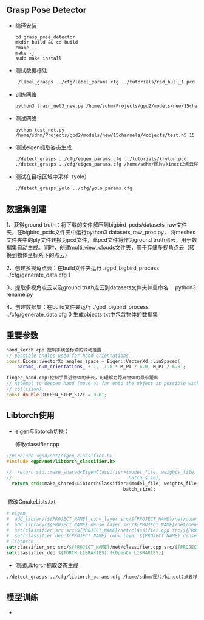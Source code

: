 ## Grasp Pose Detector

- 编译安装

  ```
  cd grasp_pose_detector
  mkdir build && cd build
  cmake ..
  make -j
  sudo make install
  ```

- 测试数据标注

  ```bash
  ./label_grasps ../cfg/label_params.cfg ../tutorials/red_bull_1.pcd ../tutorials/red_bull_gt.pcd
  ```

- 训练网络

  ```bash
  python3 train_net3_new.py /home/sdhm/Projects/gpd2/models/new/15channels/train.h5 /home/sdhm/Projects/gpd2/models/new/15channels/4objects/test.h5 15
  ```

- 测试网络

  ```
  python test_net.py /home/sdhm/Projects/gpd2/models/new/15channels/4objects/test.h5 15
  ```

- 测试eigen抓取姿态生成

  ```bash
  ./detect_grasps ../cfg/eigen_params.cfg ../tutorials/krylon.pcd
  ./detect_grasps ../cfg/eigen_params.cfg /home/sdhm/图片/kinect2点云样本/0004_cloud.pcd
  ```

- 测试在目标区域中采样（yolo）

  ```bash
  ./detect_grasps_yolo ../cfg/yolo_params.cfg
  ```


## 数据集创建

1、获得ground truth：将下载的文件解压到bigbird_pcds/datasets_raw文件夹，在bigbird_pcds文件夹中运行python3 datasets_raw_proc.py， 将meshes文件夹中的ply文件转换为pcd文件，此pcd文件将作为ground truth点云，用于数据集自动生成。同时，创建multi_view_clouds文件夹，用于存储多视角点云（转换到物体坐标系下的点云）

2、创建多视角点云：在build文件夹运行 ./gpd_bigbird_process ../cfg/generate_data.cfg 1

3、提取多视角点云以及ground truth点云到datasets文件夹并重命名： python3 rename.py

4、创建数据集：在build文件夹运行 ./gpd_bigbird_process ../cfg/generate_data.cfg 0  生成objects.txt中包含物体的数据集



## 重要参数

```c++
hand_serch.cpp:控制手绕坐标轴的转动范围
// possible angles used for hand orientations
const Eigen::VectorXd angles_space = Eigen::VectorXd::LinSpaced(
    params_.num_orientations_ + 1, -1.0 * M_PI / 6.0, M_PI / 6.0);
```

```c++
finger_hand.cpp:控制手靠近物体的步长，可理解为距离物体的最小距离
// Attempt to deepen hand (move as far onto the object as possible without
// collision).
const double DEEPEN_STEP_SIZE = 0.01;
```



## Libtorch使用

- eigen与libtorch切换：

  修改classifier.cpp

```C++
//#include <gpd/net/eigen_classifier.h>
#include <gpd/net/libtorch_classifier.h>

//  return std::make_shared<EigenClassifier>(model_file, weights_file, device,
//                                           batch_size);
  return std::make_shared<LibtorchClassifier>(model_file, weights_file, device,
                                           batch_size);
```

​	修改CmakeLists.txt

```cmake
# eigen
#  add_library(${PROJECT_NAME}_conv_layer src/${PROJECT_NAME}/net/conv_layer.cpp)
#  add_library(${PROJECT_NAME}_dense_layer src/${PROJECT_NAME}/net/dense_layer.cpp)
#  set(classifier_src src/${PROJECT_NAME}/net/classifier.cpp src/${PROJECT_NAME}/net/eigen_classifier.cpp)
#  set(classifier_dep ${PROJECT_NAME}_conv_layer ${PROJECT_NAME}_dense_layer ${OpenCV_LIBRARIES})
# libtorch
set(classifier_src src/${PROJECT_NAME}/net/classifier.cpp src/${PROJECT_NAME}/net/libtorch_classifier.cpp)
set(classifier_dep ${TORCH_LIBRARIES} ${OpenCV_LIBRARIES})
```



- 测试Libtorch抓取姿态生成

```bash
./detect_grasps ../cfg/libtorch_params.cfg /home/sdhm/图片/kinect2点云样本/0004_cloud.pcd
```



## 模型训练

- 